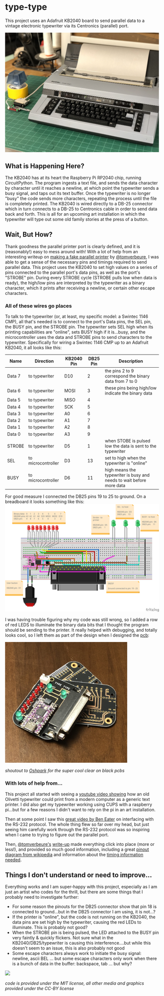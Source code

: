 # type-type
This project uses an Adafruit KB2040 board to send parallel data to a vintage electronic typewriter via its Centronics (parallel) port.

![](./typewriter_with_button.JPG)

## What is Happening Here?
The KB2040 has at its heart the Raspberry Pi RP2040 chip, running CircuitPython. The program ingests a text file, and sends the data character by character until it reaches a newline, at which point the typewriter sends a busy signal, and taps out its text buffer. Once the typewriter is no longer "busy" the code sends more characters, repeating the process until the file is completely printed. The KB2040 is wired directly to a DB-25 connector which in turn connects to a DB-25 to Centronics cable in order to send data back and forth. This is all for an upcoming art installation in which the typewriter will type out some old family stories at the press of a button.

## Wait, But How?
Thank goodness the parallel printer port is clearly defined, and it is (reasonably!) easy to mess around with! With a lot of help from an interesting writeup on [making a fake parallel printer](https://tomverbeure.github.io/2023/01/24/Fake-Parallel-Printer-Capture-Tool-HW.html) by [@tomverbeure](https://github.com/tomverbeure), I was able to get a sense of the necessary pins and timings required to send parallel data. This project uses the KB2040 to set high values on a series of pins connected to the parallel port's data pins, as well as the port's "STROBE" pin. During every STROBE cycle (STROBE pulls low when data is ready), the high/low pins are interpreted by the typewriter as a binary character, which it prints after receiving a newline, or certain other escape characters.

### All of these wires go places
To talk to the typewriter (or, at least, my specific model: a Swintec 1146 CMP), all that's needed is to connect to the port's Data pins, the SEL pin, the BUSY pin, and the STROBE pin. The typewriter sets SEL high when its printing capabilities are "online", sets BUSY high if it is...busy, and the microcontroller uses the data and STROBE pins to send characters to the typewriter. Specifically for wiring a Swintec 1146 CMP up to an Adafruit KB2040, it all looks like this:

Name | Direction | KB2040 Pin | DB25 Pin | Description
---|---|---|---|--- 
Data 7 | to typewriter | D10 | 2 | the pins 2 to 9 correspond the binary data from 7 to 0
Data 6 | to typewriter | MOSI | 3 | these pins being high/low indicate the binary data 
Data 5 | to typewriter | MISO | 4 |
Data 4 | to typewriter | SCK | 5 |
Data 3 | to typewriter | A0 | 6 |
Data 2 | to typewriter | A1 | 7 |
Data 1 | to typewriter | A2 | 8 |
Data 0 | to typewriter | A3 | 9 |
STROBE | to typewriter | D5 | 1 | when STOBE is pulsed low the data is sent to the typewriter
SEL | to microcontroller | D3 | 13 | set to high when the typewriter is "online"
BUSY | to microcontroller | D6 | 11 | high means the typewriter is busy and needs to wait before more data

For good measure I connected the DB25 pins 19 to 25 to ground. On a breadboard it looks something like this:
![](breadboard_typer_planning.png)

I was having trouble figuring why my code was still wrong, so I added a row of red LEDS to illuminate the binary data bits that I thought the program should be sending to the printer. It really helped with debugging, and totally looks cool, so I left them as part of the design when I designed the [pcb](https://oshpark.com/shared_projects/FMUTpHIF):

<img src="./assembled_pcb.JPG" width="400"/>

*shoutout to [Oshpark](https://oshpark.com) for the super cool clear on black pcbs*

### With lots of help from...
This project all started with seeing a [youtube video showing](https://youtu.be/SpOyk6n5WTw) how an old Olivetti typewriter could print from a modern computer as a generic text printer. I did also get my typewriter working using CUPS with a raspberry pi...but for a few reasons I didn't want to rely on the pi in an art installation.

Then at some point I saw this [great video by Ben Eater](https://youtu.be/AHYNxpqKqwo) on interfacing with the RS-232 protocol. The whole thing flew so far over my head, but just seeing him carefully work through the RS-232 protocol was so inspiring when I came to trying to figure out the parallel port.

Then, [@tomverbeure's](https://github.com/tomverbeure) [write-up](https://tomverbeure.github.io/2023/01/24/Fake-Parallel-Printer-Capture-Tool-HW.html) made everything click into place (more or less!), and provided so much good information, including a great [pinout diagram from wikipedia](https://en.wikipedia.org/wiki/Parallel_port#/media/File:25_Pin_D-sub_pinout.svg) and information about the [timing information needed](https://tomverbeure.github.io/assets/parallelprintcap/centronics_protocol.jpg).

## Things I don't understand or need to improve...
Everything works and I am super-happy with this project, especially as I am just an artist who codes for the thrill, but there are some things that I probably need to investigate further:
- For some reason the pinouts for the DB25 connector show that pin 18 is connected to ground...but in the DB25 connector I am using, it is not...?
- If the printer is "online", but the code is not running on the KB2040, the data pins are set high by the typewriter, causing the red LEDs to illuminate. This is probably not good?
- When the STROBE pin is being pulsed, the LED attached to the BUSY pin very faintly & quickly flickers. Not sure what in the KB2040/DB25/typewriter is causing this interference....but while this doesn't seem to an issue, this is also probably not good
- Some escape characters always work to initiate the busy signal: newline, ascii BEL ... but some escape characters only work when there is a bunch of data in the buffer: backspace, tab ... but why?

![](it_is_alive.gif)

*code is provided under the MIT license, all other media and graphics provided under the CC-BY license*